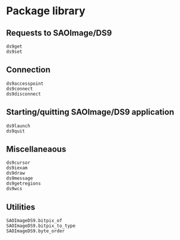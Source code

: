 # Package library

## Requests to SAOImage/DS9

```@docs
ds9get
ds9set
```

## Connection

```@docs
ds9accesspoint
ds9connect
ds9disconnect
```

## Starting/quitting SAOImage/DS9 application

```@docs
ds9launch
ds9quit
```


## Miscellaneaous

```@docs
ds9cursor
ds9iexam
ds9draw
ds9message
ds9getregions
ds9wcs
```

## Utilities

```@docs
SAOImageDS9.bitpix_of
SAOImageDS9.bitpix_to_type
SAOImageDS9.byte_order
```
